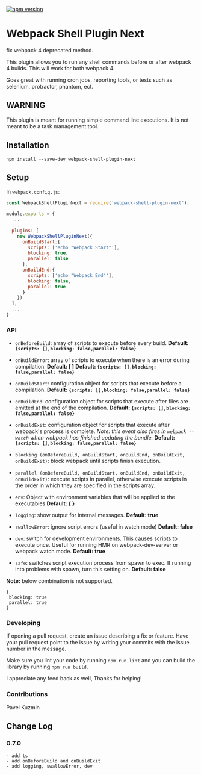 [![npm version](https://badge.fury.io/js/webpack-shell-plugin-next.svg)](https://badge.fury.io/js/webpack-shell-plugin-next)
# Webpack Shell Plugin Next

fix webpack 4 deprecated method.

This plugin allows you to run any shell commands before or after webpack 4 builds. This will work for both webpack 4.

Goes great with running cron jobs, reporting tools, or tests such as selenium, protractor, phantom, ect.

## WARNING

This plugin is meant for running simple command line executions. It is not meant to be a task management tool.

## Installation

`npm install --save-dev webpack-shell-plugin-next`

## Setup
In `webpack.config.js`:

```js
const WebpackShellPluginNext = require('webpack-shell-plugin-next');

module.exports = {
  ...
  ...
  plugins: [
    new WebpackShellPluginNext({
      onBuildStart:{
        scripts: ['echo "Webpack Start"'],
        blocking: true,
        parallel: false
      }, 
      onBuildEnd:{
        scripts: ['echo "Webpack End"'],
        blocking: false,
        parallel: true
      }
    })
  ],
  ...
}
```

### API
* `onBeforeBuild`: array of scripts to execute before every build. 
**Default: ```{scripts: [],blocking: false,parallel: false}```**
* `onBuildError`: array of scripts to execute when there is an error during compilation. **Default: [ ]**
**Default: ```{scripts: [],blocking: false,parallel: false}```**
* `onBuildStart`: configuration object for scripts that execute before a compilation. 
**Default: ```{scripts: [],blocking: false,parallel: false}```**
* `onBuildEnd`: configuration object for scripts that execute after files are emitted at the end of the compilation. 
**Default: ```{scripts: [],blocking: false,parallel: false}```**
* `onBuildExit`: configuration object for scripts that execute after webpack's process is complete. *Note: this event also fires in `webpack --watch` when webpack has finished updating the bundle.*
**Default: ```{scripts: [],blocking: false,parallel: false}```**


* `blocking (onBeforeBuild, onBuildStart, onBuildEnd, onBuildExit, onBuildExit)`: block webpack until scripts finish execution.
* `parallel (onBeforeBuild, onBuildStart, onBuildEnd, onBuildExit, onBuildExit)`: execute scripts in parallel, otherwise execute scripts in the order in which they are specified in the scripts array.
* `env`: Object with environment variables that will be applied to the executables **Default: { }**
* `logging`:  show output for internal messages.  **Default: true**
* `swallowError`: ignore script errors (useful in watch mode) **Default: false**
* `dev`: switch for development environments. This causes scripts to execute once. Useful for running HMR on webpack-dev-server or webpack watch mode. **Default: true**
* `safe`: switches script execution process from spawn to exec. If running into problems with spawn, turn this setting on. **Default: false**

**Note:** below combination is not supported.
 ```
{
  blocking: true
  parallel: true
} 
 ```


### Developing

If opening a pull request, create an issue describing a fix or feature. Have your pull request point to the issue by writing your commits with the issue number in the message.

Make sure you lint your code by running `npm run lint` and you can build the library by running `npm run build`.

I appreciate any feed back as well, Thanks for helping!

### Contributions
Pavel Kuzmin

## Change Log

### 0.7.0
```
- add ts
- add onBeforeBuild and onBuildExit
- add logging, swallowError, dev
```

